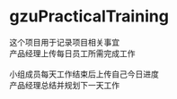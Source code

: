 # gzuPracticalTraining
这个项目用于记录项目相关事宜 <br>
产品经理上传每日员工所需完成工作 <br>
<br>
小组成员每天工作结束后上传自己今日进度<br>
产品经理总结并规划下一天工作<br>
